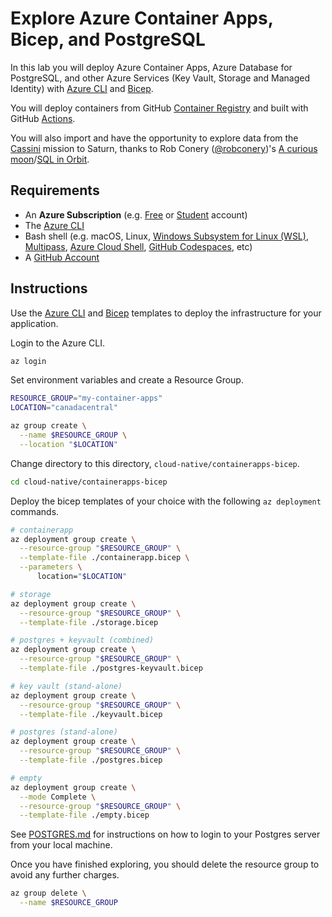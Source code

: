 # Explore Azure Container Apps, Bicep, and PostgreSQL

In this lab you will deploy Azure Container Apps, Azure Database for PostgreSQL, and other Azure Services (Key Vault, Storage and Managed Identity) with [Azure CLI](https://docs.microsoft.com/cli/azure/install-azure-cli) and [Bicep](https://docs.microsoft.com/azure/azure-resource-manager/bicep/overview).

You will deploy containers from GitHub [Container Registry](https://docs.github.com/en/packages/working-with-a-github-packages-registry/working-with-the-container-registry) and built with GitHub [Actions](https://docs.github.com/en/actions/publishing-packages/publishing-docker-images#publishing-images-to-github-packages).

You will also import and have the opportunity to explore data from the [Cassini](https://en.wikipedia.org/wiki/Cassini%E2%80%93Huygens) mission to Saturn, thanks to Rob Conery ([@robconery](https://twitter.com/robconery))'s [A curious moon](https://bigmachine.io/products/a-curious-moon/)/[SQL in Orbit](https://bigmachine.io/product/sql-in-orbit/).

## Requirements

- An **Azure Subscription** (e.g. [Free](https://aka.ms/azure-free-account) or [Student](https://aka.ms/azure-student-account) account)
- The [Azure CLI](https://docs.microsoft.com/cli/azure/install-azure-cli)
- Bash shell (e.g. macOS, Linux, [Windows Subsystem for Linux (WSL)](https://docs.microsoft.com/windows/wsl/about), [Multipass](https://multipass.run/), [Azure Cloud Shell](https://docs.microsoft.com/azure/cloud-shell/quickstart), [GitHub Codespaces](https://github.com/features/codespaces), etc)
- A [GitHub Account](https://github.com)

## Instructions

Use the [Azure CLI](https://docs.microsoft.com/cli/azure/install-azure-cli) and [Bicep](https://docs.microsoft.com/azure/azure-resource-manager/bicep/overview) templates to deploy the infrastructure for your application.

Login to the Azure CLI.

```bash
az login
```

Set environment variables and create a Resource Group.

```bash
RESOURCE_GROUP="my-container-apps"
LOCATION="canadacentral"

az group create \
  --name $RESOURCE_GROUP \
  --location "$LOCATION"
```

Change directory to this directory, `cloud-native/containerapps-bicep`.

```bash
cd cloud-native/containerapps-bicep
```

Deploy the bicep templates of your choice with the following `az deployment` commands.

```bash
# containerapp
az deployment group create \
  --resource-group "$RESOURCE_GROUP" \
  --template-file ./containerapp.bicep \
  --parameters \
      location="$LOCATION"

# storage
az deployment group create \
  --resource-group "$RESOURCE_GROUP" \
  --template-file ./storage.bicep

# postgres + keyvault (combined)
az deployment group create \
  --resource-group "$RESOURCE_GROUP" \
  --template-file ./postgres-keyvault.bicep

# key vault (stand-alone)
az deployment group create \
  --resource-group "$RESOURCE_GROUP" \
  --template-file ./keyvault.bicep

# postgres (stand-alone)
az deployment group create \
  --resource-group "$RESOURCE_GROUP" \
  --template-file ./postgres.bicep

# empty
az deployment group create \
  --mode Complete \
  --resource-group "$RESOURCE_GROUP" \
  --template-file ./empty.bicep
```

See [POSTGRES.md](POSTGRES.md) for instructions on how to login to your Postgres server from your local machine.

Once you have finished exploring, you should delete the resource group to avoid any further charges.

```bash
az group delete \
  --name $RESOURCE_GROUP
```
